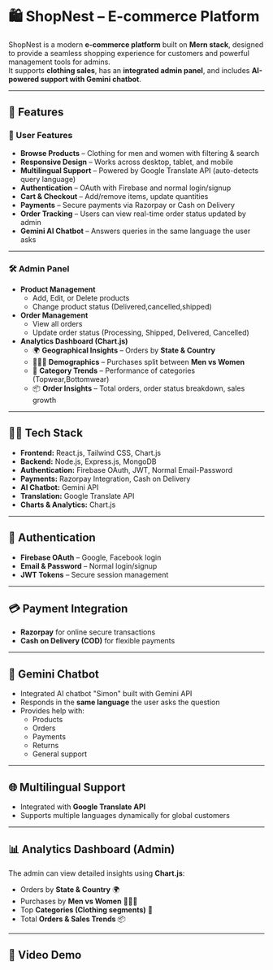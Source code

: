 # 🛍️ ShopNest – E-commerce Platform

ShopNest is a modern **e-commerce platform** built on **Mern stack**, designed to provide a seamless shopping experience for customers and powerful management tools for admins.  
It supports **clothing sales**, has an **integrated admin panel**, and includes **AI-powered support with Gemini chatbot**.

---

## 🚀 Features

### 🛒 User Features
- **Browse Products** – Clothing for men and women with filtering & search
- **Responsive Design** – Works across desktop, tablet, and mobile
- **Multilingual Support** – Powered by Google Translate API (auto-detects query language)
- **Authentication** – OAuth with Firebase and normal login/signup
- **Cart & Checkout** – Add/remove items, update quantities
- **Payments** – Secure payments via Razorpay or Cash on Delivery
- **Order Tracking** – Users can view real-time order status updated by admin
- **Gemini AI Chatbot** – Answers queries in the same language the user asks

---

### 🛠️ Admin Panel
- **Product Management**
  - Add, Edit, or Delete products
  - Change product status (Delivered,cancelled,shipped)
- **Order Management**
  - View all orders
  - Update order status (Processing, Shipped, Delivered, Cancelled)
- **Analytics Dashboard (Chart.js)**
  - 🌍 **Geographical Insights** – Orders by **State & Country**
  - 🧑‍🤝‍🧑 **Demographics** – Purchases split between **Men vs Women**
  - 👕 **Category Trends** – Performance of categories (Topwear,Bottomwear)
  - 📦 **Order Insights** – Total orders, order status breakdown, sales growth

---

## 🧑‍💻 Tech Stack
- **Frontend:** React.js, Tailwind CSS, Chart.js  
- **Backend:** Node.js, Express.js, MongoDB  
- **Authentication:** Firebase OAuth, JWT, Normal Email-Password  
- **Payments:** Razorpay Integration, Cash on Delivery  
- **AI Chatbot:** Gemini API  
- **Translation:** Google Translate API  
- **Charts & Analytics:** Chart.js  

---

## 🔐 Authentication
- **Firebase OAuth** – Google, Facebook login
- **Email & Password** – Normal login/signup
- **JWT Tokens** – Secure session management

---

## 💳 Payment Integration
- **Razorpay** for online secure transactions
- **Cash on Delivery (COD)** for flexible payments

---

## 🤖 Gemini Chatbot
- Integrated AI chatbot "Simon" built with Gemini API  
- Responds in the **same language** the user asks the question  
- Provides help with:
  - Products
  - Orders
  - Payments
  - Returns
  - General support

---

## 🌐 Multilingual Support
- Integrated with **Google Translate API**  
- Supports multiple languages dynamically for global customers  

---

## 📊 Analytics Dashboard (Admin)
The admin can view detailed insights using **Chart.js**:
- Orders by **State & Country** 🌍
- Purchases by **Men vs Women** 🧑‍🤝‍🧑
- Top **Categories (Clothing segments)** 👕
- Total **Orders & Sales Trends** 📦

---

## 🎥 Video Demo




